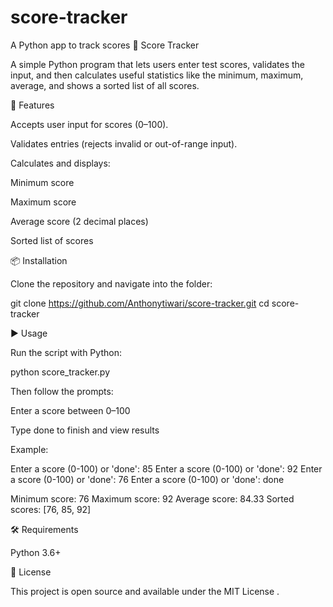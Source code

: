 # score-tracker
A Python app to track scores
🎯 Score Tracker

A simple Python program that lets users enter test scores, validates the input, and then calculates useful statistics like the minimum, maximum, average, and shows a sorted list of all scores.

🚀 Features

Accepts user input for scores (0–100).

Validates entries (rejects invalid or out-of-range input).

Calculates and displays:

Minimum score

Maximum score

Average score (2 decimal places)

Sorted list of scores

📦 Installation

Clone the repository and navigate into the folder:

git clone https://github.com/Anthonytiwari/score-tracker.git
cd score-tracker

▶️ Usage

Run the script with Python:

python score_tracker.py


Then follow the prompts:

Enter a score between 0–100

Type done to finish and view results

Example:

Enter a score (0-100) or 'done': 85
Enter a score (0-100) or 'done': 92
Enter a score (0-100) or 'done': 76
Enter a score (0-100) or 'done': done

Minimum score: 76
Maximum score: 92
Average score: 84.33
Sorted scores: [76, 85, 92]

🛠️ Requirements

Python 3.6+

📄 License

This project is open source and available under the MIT License
.
